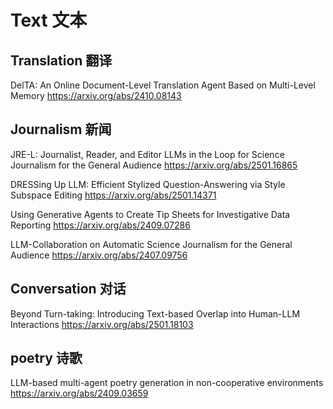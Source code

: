 # Text 文本
## Translation 翻译
DelTA: An Online Document-Level Translation Agent Based on Multi-Level Memory
https://arxiv.org/abs/2410.08143

## Journalism 新闻

JRE-L: Journalist, Reader, and Editor LLMs in the Loop for Science Journalism for the General Audience
https://arxiv.org/abs/2501.16865

DRESSing Up LLM: Efficient Stylized Question-Answering via Style Subspace Editing
https://arxiv.org/abs/2501.14371

Using Generative Agents to Create Tip Sheets for Investigative Data Reporting
https://arxiv.org/abs/2409.07286

LLM-Collaboration on Automatic Science Journalism for the General Audience
https://arxiv.org/abs/2407.09756

## Conversation 对话
Beyond Turn-taking: Introducing Text-based Overlap into Human-LLM Interactions
https://arxiv.org/abs/2501.18103

## poetry 诗歌
LLM-based multi-agent poetry generation in non-cooperative environments
https://arxiv.org/abs/2409.03659
